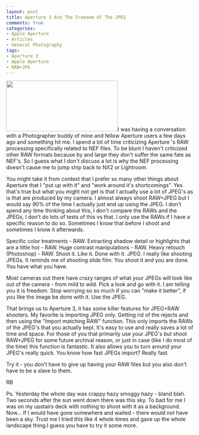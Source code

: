 ```yaml
---
layout: post
title: Aperture 3 And The Freedom Of The JPEG
comments: true
categories:
- Apple Aperture
- Articles
- General Photography
tags:
- Aperture 3
- Apple Aperture
- RAW+JPG
---
```

<a rel="prettyPhoto" href="http://photo.rwboyer.com/wp-content/uploads/2010/09/P9020210-880.jpg"><img class="alignleft size-medium wp-image-2312" title="OLYMPUS DIGITAL CAMERA" src="http://photo.rwboyer.com/wp-content/uploads/2010/09/P9020210-880-300x136.jpg" alt="" width="300" height="136" /></a>I was having a conversation with a Photographer buddy of mine and fellow Aperture users a few days ago and something hit me. I spend a lot of time criticizing Aperture 's RAW processing specifically related to NEF files. To be blunt I haven't criticized other RAW formats because by and large they don't suffer the same fate as NEF's. So I guess what I don't discuss a lot is why the NEF processing doesn't cause me to jump ship back to NX2 or Lightroom.

You might take it from context that I prefer so many other things about Aperture that I "put up with it" and "work around it's shortcomings". Yes that's true but what you might not get is that I actually use a lot of JPEG's as is that are produced by my camera. I almost always shoot RAW+JPEG but I would say 90% of the time I actually just end up using the JPEG. I don't spend any time thinking about this, I don't compare the RAWs and the JPEGs, I don't do lots of tests of this vs that. I only use the RAWs if I have a specific reason to do so. Sometimes I know that before I shoot and sometimes I know it afterwards.

Specific color treatments - RAW. Extracting shadow detail or highlights that are a little hot - RAW. Huge contrast manipulations - RAW. Heavy retouch (Photoshop) - RAW. Shoot it. Like it. Done with it. JPEG. I really like shooting JPEGs. It reminds me of shooting slide film. You shoot it and you are done. You have what you have.

Most cameras out there have crazy ranges of what your JPEGs will look like out of the camera - from mild to wild. Pick a look and go with it. I am telling you it is freedom. Stop worrying so so much if you can "make it better", if you like the image be done with it. Use the JPEG.

That brings us to Aperture 3, it has some killer features for JPEG+RAW shooters. My favorite is importing JPEG only. Getting rid of the rejects and then using the "Import matching RAW" function. This only imports the RAWs of the JPEG's that you actually kept. It's easy to use and really saves a lot of time and space. For those of you that primarily use your JPEG's but shoot RAW+JPEG for some future archival reason, or just in case (like I do most of the time) this function is fantastic. It also allows you to turn around your JPEG's really quick. You know how fast JPEGs import? Really fast.

Try it - you don't have to give up having your RAW files but you also don't have to be a slave to them.

RB

Ps. Yesterday the whole day was crappy hazy smoggy hazy - bland blah. Two seconds after the sun went down there was this sky. To bad for me I was on my upstairs deck with nothing to shoot with it as a background. Now... If I would have gone somewhere and waited - there would not have been a sky. Trust me I tried this like 4 whole times and gave up the whole landscape thing.I guess you have to try it some more.